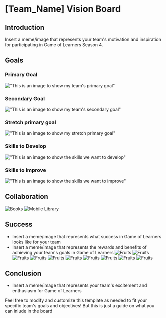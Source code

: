 # [Team_Name] Vision Board

## Introduction
Insert a meme/image that represents your team's motivation and inspiration for participating in Game of Learners Season 4.

## Goals
### Primary Goal
!["This is an image to show my team's primary goal"](https://media1.giphy.com/media/26ybvozSlm2nXveXC/200w.webp?cid=ecf05e47jmka9jg9s6mjnwqpbsp41vdnfwdqdhg9z72qhknk&ep=v1_gifs_search&rid=200w.webp&ct=g)
### Secondary Goal
!["This is an image to show my team's secondary goal"](https://media3.giphy.com/media/mE7DXh0s3EimU0JzBI/200w.webp?cid=ecf05e47m6efyhdbk8z93zir3umpc5ahkc1xu5q16v77t5gr&ep=v1_gifs_search&rid=200w.webp&ct=g)
### Stretch primary goal
!["This is an image to show my stretch primary goal"](https://media3.giphy.com/media/YGlRW1Am9q7e0/giphy.webp?cid=ecf05e47popm7t45somve21ms9jm6edew8tpwd9apfiu5bgt&ep=v1_gifs_search&rid=giphy.webp&ct=g)
### Skills to Develop
!["This is an image to show the skills we want to develop"](https://media0.giphy.com/media/4VNenrimFIWje/200w.webp?cid=ecf05e47s4d2bqvobncj1132j7euhdn95ogbqha9hlu6g6px&ep=v1_gifs_search&rid=200w.webp&ct=g)
### Skills to Improve
!["This is an image to show the skills we want to improve"](https://media3.giphy.com/media/3aifEbKv3aqeQ/200w.webp?cid=ecf05e47rzs0nbc8llecx8fjly0oehzipaybnz5022r76vqg&ep=v1_gifs_search&rid=200w.webp&ct=g)
## Collaboration

![Books](https://media.gettyimages.com/id/1018773878/photo/library-and-books.jpg?s=612x612&w=0&k=20&c=sq4P_75x16LxXbAmZ-3GB1MwTSmvkEQpTl6NQsKEfy4=)
![Mobile Library](https://www.knls.ac.ke/wp-content/uploads/knls-Mobile-Librabry-Service-2.jpg)


## Success
- Insert a meme/image that represents what success in Game of Learners looks like for your team
- Insert a meme/image that represents the rewards and benefits of achieving your team's goals in Game of Learners
![Fruits](https://www.gettyimages.com/detail/photo/students-at-school-reading-textbooks-while-sitting-royalty-free-image/1352936587)
![Fruits](https://www.dreamstime.com/beautiful-african-female-student-graduation-certificate-image237738481)
![Fruits](https://th.bing.com/th/id/OIP.WQnb0_bxYsX6MYBZJW3l6wHaCj?w=328&h=120&c=7&r=0&o=5&dpr=1.3&pid=1.7)
![Fruits](https://th.bing.com/th/id/OIP.-9Le9tBa12uLdcZb8KgLNAHaDX?w=336&h=159&c=7&r=0&o=5&dpr=1.3&pid=1.7)
![Fruits](https://th.bing.com/th/id/OIP.3p5YqB1g8aCZFw6LHXf32QHaFh?w=271&h=202&c=7&r=0&o=5&dpr=1.3&pid=1.7)
![Fruits](https://th.bing.com/th/id/OIP.wFWKMeDjnSu2to7AhTH_CgHaCw?w=296&h=130&c=7&r=0&o=5&dpr=1.3&pid=1.7)
![Fruits](https://th.bing.com/th/id/OIP._TmCBF2xsEFqhJy0PIHeVwAAAA?w=240&h=195&c=7&r=0&o=5&dpr=1.3&pid=1.7)
![Fruits](https://th.bing.com/th/id/OIP.s_DaGL_YIQ7fJUS14vlMQwHaJu?w=159&h=210&c=7&r=0&o=5&dpr=1.3&pid=1.7)
![Fruits](https://th.bing.com/th/id/OIP.XUVKvQ-UpgNzdtMma-JBUQAAAA?w=192&h=192&c=7&r=0&o=5&dpr=1.3&pid=1.7)
![Fruits](https://th.bing.com/th/id/OIP.twPg8iW5jSUpJM_8cYqMrQHaHa?w=172&h=180&c=7&r=0&o=5&dpr=1.3&pid=1.7)


## Conclusion
- Insert a meme/image that represents your team's excitement and enthusiasm for Game of Learners

Feel free to modify and customize this template as needed to fit your specific team's goals and objectives! But this is just a guide on what you can inlude in the board